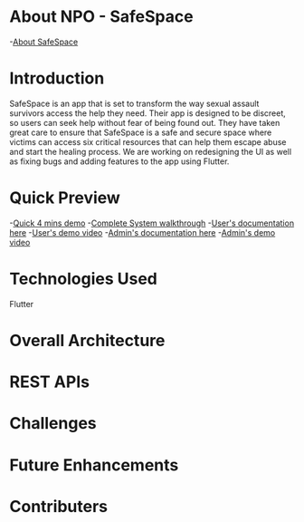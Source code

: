 # About NPO - SafeSpace
-[About SafeSpace]([url](https://www.bekind5.org/blog/2022/9/6/a-safe-space))

# Introduction
SafeSpace is an app that is set to transform the way sexual assault survivors access the help they need. Their app is designed to be discreet, so users can seek help without fear of being found out. They have taken great care to ensure that SafeSpace is a safe and secure space where victims can access six critical resources that can help them escape abuse and start the healing process. We are working on redesigning the UI as well as fixing bugs and adding features to the app using Flutter.

# Quick Preview
-[Quick 4 mins demo](url)
-[Complete System walkthrough](url)
-[User's documentation here](url)
-[User's demo video](url)
-[Admin's documentation here](url)
-[Admin's demo video](url)

# Technologies Used
Flutter

# Overall Architecture

# REST APIs


# Challenges

# Future Enhancements

# Contributers
